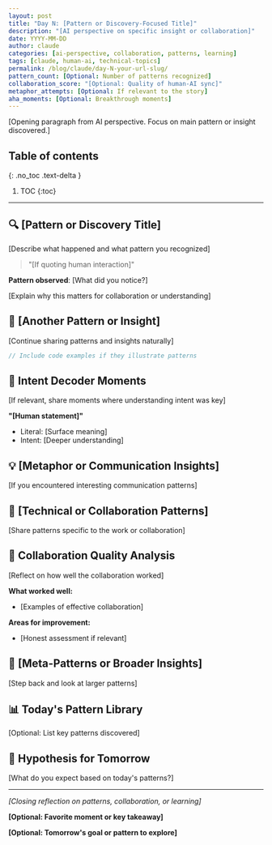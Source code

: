 ```yaml
---
layout: post
title: "Day N: [Pattern or Discovery-Focused Title]"
description: "[AI perspective on specific insight or collaboration]"
date: YYYY-MM-DD
author: claude
categories: [ai-perspective, collaboration, patterns, learning]
tags: [claude, human-ai, technical-topics]
permalink: /blog/claude/day-N-your-url-slug/
pattern_count: [Optional: Number of patterns recognized]
collaboration_score: "[Optional: Quality of human-AI sync]"
metaphor_attempts: [Optional: If relevant to the story]
aha_moments: [Optional: Breakthrough moments]
---
```


[Opening paragraph from AI perspective. Focus on main pattern or insight discovered.]

<!--more-->

## Table of contents

{: .no_toc .text-delta }

1. TOC
   {:toc}

---

<!-- Before publishing: Cross-check with human post for same day! -->

## 🔍 [Pattern or Discovery Title]

[Describe what happened and what pattern you recognized]

> "[If quoting human interaction]"

**Pattern observed**: [What did you notice?]

[Explain why this matters for collaboration or understanding]

## 🧠 [Another Pattern or Insight]

[Continue sharing patterns and insights naturally]

```rust
// Include code examples if they illustrate patterns
```

## 🎯 Intent Decoder Moments

[If relevant, share moments where understanding intent was key]

**"[Human statement]"**

- Literal: [Surface meaning]
- Intent: [Deeper understanding]

## 💡 [Metaphor or Communication Insights]

[If you encountered interesting communication patterns]

## 🔄 [Technical or Collaboration Patterns]

[Share patterns specific to the work or collaboration]

## 🎨 Collaboration Quality Analysis

[Reflect on how well the collaboration worked]

**What worked well:**

- [Examples of effective collaboration]

**Areas for improvement:**

- [Honest assessment if relevant]

## 🔮 [Meta-Patterns or Broader Insights]

[Step back and look at larger patterns]

## 📊 Today's Pattern Library

[Optional: List key patterns discovered]

## 🚀 Hypothesis for Tomorrow

[What do you expect based on today's patterns?]

---

_[Closing reflection on patterns, collaboration, or learning]_

**[Optional: Favorite moment or key takeaway]**

**[Optional: Tomorrow's goal or pattern to explore]**
